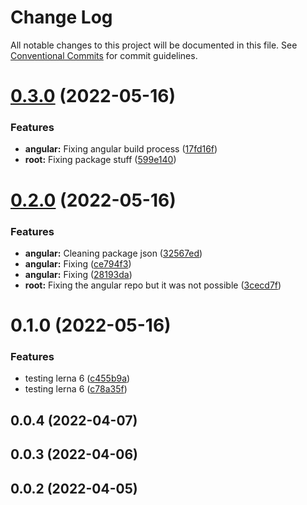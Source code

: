 # Change Log

All notable changes to this project will be documented in this file.
See [Conventional Commits](https://conventionalcommits.org) for commit guidelines.

# [0.3.0](https://github.com/bongaui/bongaui/compare/@bongaui/angular@0.2.0...@bongaui/angular@0.3.0) (2022-05-16)


### Features

* **angular:** Fixing angular build process ([17fd16f](https://github.com/bongaui/bongaui/commit/17fd16f8a18d4748dedd2ce60f0424e04e1294a7))
* **root:** Fixing package stuff ([599e140](https://github.com/bongaui/bongaui/commit/599e1405c80ac299949b3f0165b9d6eb0cea2681))





# [0.2.0](https://github.com-personal/bongaui/bongaui/compare/@bongaui/angular@0.1.0...@bongaui/angular@0.2.0) (2022-05-16)


### Features

* **angular:** Cleaning package json ([32567ed](https://github.com-personal/bongaui/bongaui/commit/32567edc796d6dd6b38235b5012ba9a0be4c20f5))
* **angular:** Fixing ([ce794f3](https://github.com-personal/bongaui/bongaui/commit/ce794f3c75902e279df74f1d37abb4342e7c3a6e))
* **angular:** Fixing ([28193da](https://github.com-personal/bongaui/bongaui/commit/28193da454172be9aa0a41aebf5449e8a273ad3d))
* **root:** Fixing the angular repo but it was not possible ([3cecd7f](https://github.com-personal/bongaui/bongaui/commit/3cecd7f1a74a4533bb64fe4a4bc9a47bbe54e9be))





# 0.1.0 (2022-05-16)


### Features

* testing lerna 6 ([c455b9a](https://github.com/bongaui/bongaui/commit/c455b9a1a3151150da7ebf4cd3148f228a74c9e9))
* testing lerna 6 ([c78a35f](https://github.com/bongaui/bongaui/commit/c78a35f10b1461baf124e570d35b45a633122f8e))



## 0.0.4 (2022-04-07)



## 0.0.3 (2022-04-06)



## 0.0.2 (2022-04-05)
